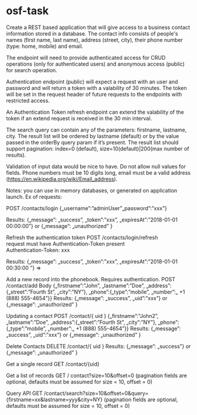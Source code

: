 # osf-task
Create a REST based application that will give access to a business contact information stored in a database. The contact info consists of people's names (first name, last name), address (street, city), their phone number (type: home, mobile) and email. 

The endpoint will need to provide authenticated access for CRUD  operations (only for authenticated users) and anonymous access (public) for search operation.

Authentication endpoint (public) will expect a request with an user and password and will return a token with a valability of 30 minutes. The token will be set in the request header of future requests to the endpoints with restricted access.  

An Authentication Token refresh endpoint can extend the valability of the token if an extend request is received in the 30 min interval.

The search query can contain any of the parameters: firstname, lastname, city. The result list will be ordered by lastname (default) or by the value passed in the orderBy query param if it’s present. The result list should support pagination:  index=0 (default), size=10(default)|200(max number of results).

Validation of input data would be nice to have. Do not allow null values for fields. Phone numbers must be 10 digits long, email must be a valid address (https://en.wikipedia.org/wiki/Email_address).

Notes: you can use in memory databases, or generated on application launch.
Ex of requests:

POST /contacts/login 
{„username”:”adminUser”„password”:”xxx”}

Results: {„message”: „success”, „token”:”xxx”, „expiresAt”:”2018-01-01 00:00:00”} 
or  {„message”: „unauthorized” }

Refresh the authentication token 
POST /contacts/login/refresh     
request must have Authentication-Token present  
Authentication-Token: xxx 

Results: {„message”: „success”, „token”:”xxx”, „expiresAt”:”2018-01-01 00:30:00 ”}  => 

Add a new record into the phonebook. Requires authentication.
POST /contact/add
Body
{„firstname”:”John”, „lastname”:”Doe”, „address”:{„street”:”Fourth St”, „city”:”NY”}, „phone”:{„type”:”mobile”, „number”:„ +1 (888) 555-4654”}} 
Results: {„message”: „success”, „uid”:”xxx”} or  {„message”: „unauthorized” }

Updating a contact
POST /contact/{ uid }
{„firstname”:”John2”, „lastname”:”Doe”, „address”:{„street”:”Fourth St”, „city”:”NY”}, „phone”:{„type”:”mobile”, „number”:„ +1 (888) 555-4654”}} 
Results: {„message”: „success”, „uid”:”xxx”} or  {„message”: „unauthorized” }

Delete Contacts
DELETE /contact/{ uid }
Results: {„message”: „success”} or  {„message”: „unauthorized” }

Get a single record
GET /contact/{uid}

Get a list of records
GET / contact?size=10&offset=0 (pagination fields are optional, defaults must be assumed for size = 10, offset = 0)

Query API
GET /contact/search?size=10&offset=0&query={firstname=xx&lastname=yyy&city=NY}
 (pagination fields are optional, defaults must be assumed for size = 10, offset = 0)
